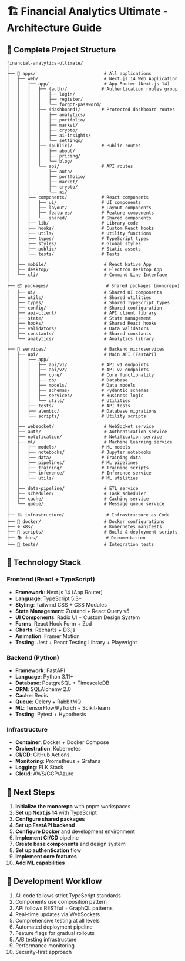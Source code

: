 # 🏗️ Financial Analytics Ultimate - Architecture Guide

## 📁 Complete Project Structure

```
financial-analytics-ultimate/
│
├── 📱 apps/                          # All applications
│   ├── web/                         # Next.js 14 Web Application
│   │   ├── app/                     # App Router (Next.js 14)
│   │   │   ├── (auth)/             # Authentication routes group
│   │   │   │   ├── login/
│   │   │   │   ├── register/
│   │   │   │   └── forgot-password/
│   │   │   ├── (dashboard)/        # Protected dashboard routes
│   │   │   │   ├── analytics/
│   │   │   │   ├── portfolio/
│   │   │   │   ├── market/
│   │   │   │   ├── crypto/
│   │   │   │   ├── ai-insights/
│   │   │   │   └── settings/
│   │   │   ├── (public)/           # Public routes
│   │   │   │   ├── about/
│   │   │   │   ├── pricing/
│   │   │   │   └── blog/
│   │   │   └── api/                # API routes
│   │   │       ├── auth/
│   │   │       ├── portfolio/
│   │   │       ├── market/
│   │   │       ├── crypto/
│   │   │       └── ai/
│   │   ├── components/             # React components
│   │   │   ├── ui/                 # UI components
│   │   │   ├── layout/             # Layout components
│   │   │   ├── features/           # Feature components
│   │   │   └── shared/             # Shared components
│   │   ├── lib/                    # Library code
│   │   ├── hooks/                  # Custom React hooks
│   │   ├── utils/                  # Utility functions
│   │   ├── types/                  # TypeScript types
│   │   ├── styles/                 # Global styles
│   │   ├── public/                 # Static assets
│   │   └── tests/                  # Tests
│   │
│   ├── mobile/                      # React Native App
│   ├── desktop/                     # Electron Desktop App
│   └── cli/                         # Command Line Interface
│
├── 📦 packages/                      # Shared packages (monorepo)
│   ├── ui/                          # Shared UI components
│   ├── utils/                       # Shared utilities
│   ├── types/                       # Shared TypeScript types
│   ├── config/                      # Shared configuration
│   ├── api-client/                  # API client library
│   ├── state/                       # State management
│   ├── hooks/                       # Shared React hooks
│   ├── validators/                  # Data validators
│   ├── constants/                   # Shared constants
│   └── analytics/                   # Analytics library
│
├── 🔧 services/                      # Backend microservices
│   ├── api/                         # Main API (FastAPI)
│   │   ├── app/
│   │   │   ├── api/v1/             # API v1 endpoints
│   │   │   ├── api/v2/             # API v2 endpoints
│   │   │   ├── core/               # Core functionality
│   │   │   ├── db/                 # Database
│   │   │   ├── models/             # Data models
│   │   │   ├── schemas/            # Pydantic schemas
│   │   │   ├── services/           # Business logic
│   │   │   └── utils/              # Utilities
│   │   ├── tests/                  # API tests
│   │   ├── alembic/                # Database migrations
│   │   └── scripts/                # Utility scripts
│   │
│   ├── websocket/                   # WebSocket service
│   ├── auth/                        # Authentication service
│   ├── notification/                # Notification service
│   ├── ml/                          # Machine Learning service
│   │   ├── models/                 # ML models
│   │   ├── notebooks/              # Jupyter notebooks
│   │   ├── data/                   # Training data
│   │   ├── pipelines/              # ML pipelines
│   │   ├── training/               # Training scripts
│   │   ├── inference/              # Inference service
│   │   └── utils/                  # ML utilities
│   │
│   ├── data-pipeline/               # ETL service
│   ├── scheduler/                   # Task scheduler
│   ├── cache/                       # Caching service
│   └── queue/                       # Message queue service
│
├── 🏗️ infrastructure/                # Infrastructure as Code
├── 🐳 docker/                        # Docker configurations
├── ☸️ k8s/                           # Kubernetes manifests
├── 📜 scripts/                       # Build & deployment scripts
├── 📚 docs/                          # Documentation
└── 🧪 tests/                         # Integration tests
```

## 🚀 Technology Stack

### Frontend (React + TypeScript)
- **Framework**: Next.js 14 (App Router)
- **Language**: TypeScript 5.3+
- **Styling**: Tailwind CSS + CSS Modules
- **State Management**: Zustand + React Query v5
- **UI Components**: Radix UI + Custom Design System
- **Forms**: React Hook Form + Zod
- **Charts**: Recharts + D3.js
- **Animation**: Framer Motion
- **Testing**: Jest + React Testing Library + Playwright

### Backend (Python)
- **Framework**: FastAPI
- **Language**: Python 3.11+
- **Database**: PostgreSQL + TimescaleDB
- **ORM**: SQLAlchemy 2.0
- **Cache**: Redis
- **Queue**: Celery + RabbitMQ
- **ML**: TensorFlow/PyTorch + Scikit-learn
- **Testing**: Pytest + Hypothesis

### Infrastructure
- **Container**: Docker + Docker Compose
- **Orchestration**: Kubernetes
- **CI/CD**: GitHub Actions
- **Monitoring**: Prometheus + Grafana
- **Logging**: ELK Stack
- **Cloud**: AWS/GCP/Azure

## 🎯 Next Steps

1. **Initialize the monorepo** with pnpm workspaces
2. **Set up Next.js 14** with TypeScript
3. **Configure shared packages**
4. **Set up FastAPI backend**
5. **Configure Docker** and development environment
6. **Implement CI/CD** pipeline
7. **Create base components** and design system
8. **Set up authentication** flow
9. **Implement core features**
10. **Add ML capabilities**

## 📝 Development Workflow

1. All code follows strict TypeScript standards
2. Components use composition pattern
3. API follows RESTful + GraphQL patterns
4. Real-time updates via WebSockets
5. Comprehensive testing at all levels
6. Automated deployment pipeline
7. Feature flags for gradual rollouts
8. A/B testing infrastructure
9. Performance monitoring
10. Security-first approach 